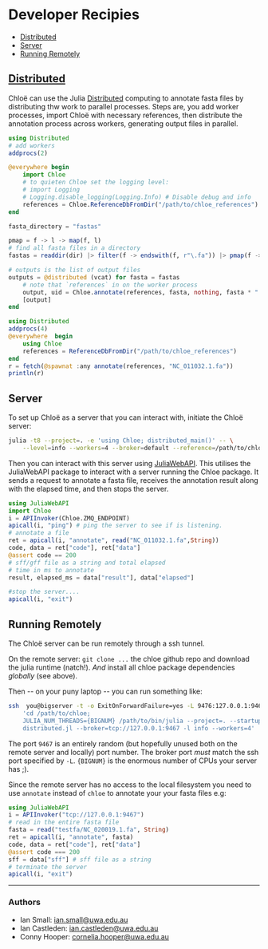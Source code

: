 # Developer Recipies
- [Distributed](#distributed)
- [Server](#server)
- [Running Remotely](#running-remotely)




## [Distributed](https://docs.julialang.org/en/v1/stdlib/Distributed/index.html)

Chloë can use the Julia [Distributed](https://docs.julialang.org/en/v1/stdlib/Distributed/index.html) computing to annotate fasta files by distributing thw work to parallel processes. Steps are, you add worker processes, import Chloë with necessary references, then distribute the annotation process across workers, generating output files in parallel.

```julia
using Distributed
# add workers
addprocs(2)

@everywhere begin
    import Chloe
    # to quieten Chloe set the logging level:
    # import Logging
    # Logging.disable_logging(Logging.Info) # Disable debug and info
    references = Chloe.ReferenceDbFromDir("/path/to/chloe_references")
end

fasta_directory = "fastas"

pmap = f -> l -> map(f, l)
# find all fasta files in a directory
fastas = readdir(dir) |> filter(f -> endswith(f, r"\.fa")) |> pmap(f -> joinpath(fasta_directory, f))

# outputs is the list of output files
outputs = @distributed (vcat) for fasta = fastas
    # note that `references` in on the worker process
    output, uid = Chloe.annotate(references, fasta, nothing, fasta * ".sff")
    [output]
end
```

```julia
using Distributed
addprocs(4)
@everywhere  begin
    using Chloe
    references = ReferenceDbFromDir("/path/to/chloe_references")
end
r = fetch(@spawnat :any annotate(references, "NC_011032.1.fa"))
println(r)
```


## Server
To set up Chloë as a server that you can interact with, initiate the Chloë server: 

```sh
julia -t8 --project=. -e 'using Chloe; distributed_main()' -- \
    --level=info --workers=4 --broker=default --reference=/path/to/chloe_references
```

Then you can interact with this server using [JuliaWebAPI](https://github.com/JuliaWeb/JuliaWebAPI.jl). This utilises the JuliaWebAPI package to interact with a server running the Chloe package. It sends a request to annotate a fasta file, receives the annotation result along with the elapsed time, and then stops the server.


```julia
using JuliaWebAPI
import Chloe
i = APIInvoker(Chloe.ZMQ_ENDPOINT)
apicall(i, "ping") # ping the server to see if is listening.
# annotate a file
ret = apicall(i, "annotate", read("NC_011032.1.fa",String))
code, data = ret["code"], ret["data"]
@assert code == 200
# sff/gff file as a string and total elapsed
# time in ms to annotate
result, elapsed_ms = data["result"], data["elapsed"]

#stop the server....
apicall(i, "exit")
```
## Running Remotely

The Chloë server can be run remotely through a ssh tunnel.

On the remote server:
`git clone ...` the chloe github repo and download the julia runtime (natch!).
*And* install all chloe package dependencies *globally* (see above).

Then -- on your puny laptop -- you can run something like:

```sh
ssh  you@bigserver -t -o ExitOnForwardFailure=yes -L 9476:127.0.0.1:9467 \
    'cd /path/to/chloe;
    JULIA_NUM_THREADS={BIGNUM} /path/to/bin/julia --project=. --startup-file=no --color=yes
    distributed.jl --broker=tcp://127.0.0.1:9467 -l info --workers=4'
```

The port `9467` is an entirely random (but hopefully unused both on
the remote server and locally) port number. The broker port *must* match
the ssh port specified by `-L`. `{BIGNUM}` is the enormous number
of CPUs your server has ;).

Since the remote server has no access to the local filesystem you need
to use `annotate` instead of `chloe` to annotate your your
fasta files e.g:

```julia
using JuliaWebAPI
i = APIInvoker("tcp://127.0.0.1:9467")
# read in the entire fasta file
fasta = read("testfa/NC_020019.1.fa", String)
ret = apicall(i, "annotate", fasta)
code, data = ret["code"], ret["data"]
@assert code === 200
sff = data["sff"] # sff file as a string
# terminate the server
apicall(i, "exit")
```
--- 
### Authors

* Ian Small: ian.small@uwa.edu.au
* Ian Castleden: ian.castleden@uwa.edu.au
* Conny Hooper: cornelia.hooper@uwa.edu.au